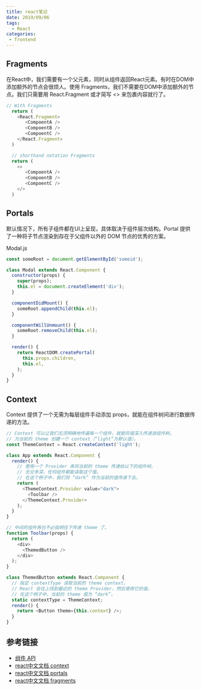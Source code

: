 ```yaml
---
title: react笔记
date: 2019/09/06
tags:
  - React
categories:
 - frontend
---
```


## Fragments
在React中，我们需要有一个父元素，同时从组件返回React元素。有时在DOM中添加额外的节点会很烦人。使用 Fragments，我们不需要在DOM中添加额外的节点。我们只需要用 React.Fragment 或才简写 <> 来包裹内容就行了。
```js
// With Fragments
  return (
    <React.Fragment>
       <CompoentA />
       <CompoentB />
       <CompoentC />
    </React.Fragment>
  )

  // shorthand notation Fragments
  return (
    <>
       <CompoentA />
       <CompoentB />
       <CompoentC />
    </>
  )
```

## Portals
默认情况下，所有子组件都在UI上呈现，具体取决于组件层次结构。Portal 提供了一种将子节点渲染到存在于父组件以外的 DOM 节点的优秀的方案。

Modal.js
```js
const someRoot = document.getElementById('someid');

class Modal extends React.Component {
  constructor(props) {
    super(props);
    this.el = document.createElement('div');
  }

  componentDidMount() {
    someRoot.appendChild(this.el);
  }

  componentWillUnmount() {
    someRoot.removeChild(this.el);
  }

  render() {
    return ReactDOM.createPortal(
      this.props.children,
      this.el,
    );
  }
}
```

## Context
Context 提供了一个无需为每层组件手动添加 props，就能在组件树间进行数据传递的方法。

```js
// Context 可以让我们无须明确地传遍每一个组件，就能将值深入传递进组件树。
// 为当前的 theme 创建一个 context（“light”为默认值）。
const ThemeContext = React.createContext('light');

class App extends React.Component {
  render() {
    // 使用一个 Provider 来将当前的 theme 传递给以下的组件树。
    // 无论多深，任何组件都能读取这个值。
    // 在这个例子中，我们将 “dark” 作为当前的值传递下去。
    return (
      <ThemeContext.Provider value="dark">
        <Toolbar />
      </ThemeContext.Provider>
    );
  }
}

// 中间的组件再也不必指明往下传递 theme 了。
function Toolbar(props) {
  return (
    <div>
      <ThemedButton />
    </div>
  );
}

class ThemedButton extends React.Component {
  // 指定 contextType 读取当前的 theme context。
  // React 会往上找到最近的 theme Provider，然后使用它的值。
  // 在这个例子中，当前的 theme 值为 “dark”。
  static contextType = ThemeContext;
  render() {
    return <Button theme={this.context} />;
  }
}
```

## 参考链接
- [组件 API](https://react-cn.github.io/react/docs/component-api.html)
- [react中文文档 context](https://zh-hans.reactjs.org/docs/context.html#___gatsby)
- [react中文文档 portals](https://zh-hans.reactjs.org/docs/portals.html#___gatsby)
- [react中文文档 fragments](https://zh-hans.reactjs.org/docs/fragments.html#___gatsby)
